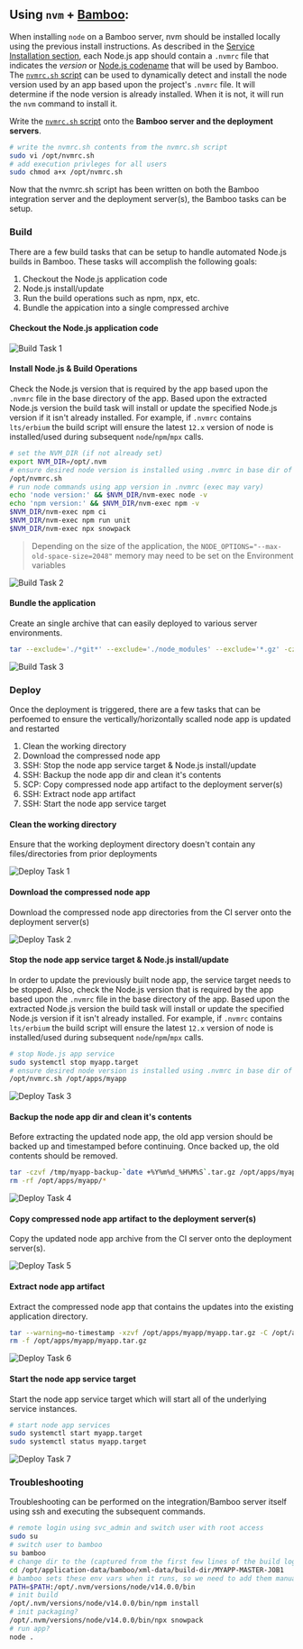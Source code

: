 ## Using `nvm` + [Bamboo](https://www.atlassian.com/software/bamboo):
When installing `node` on a Bamboo server, nvm should be installed locally using the previous install instructions. As described in the [Service Installation section](#service), each Node.js app should contain a `.nvmrc` file that indicates the _version_ or [Node.js codename](https://github.com/nodejs/Release/blob/master/CODENAMES.md) that will be used by Bamboo. The [`nvmrc.sh` script](https://raw.githubusercontent.com/ugate/node-help/master/nvmrc.sh) can be used to dynamically detect and install the node version used by an app based upon the project's `.nvmrc` file. It will determine if the node version is already installed. When it is not, it will run the `nvm` command to install it.

Write the [`nvmrc.sh` script](https://raw.githubusercontent.com/ugate/node-help/master/nvmrc.sh) onto the __Bamboo server and the deployment servers__.
```sh
# write the nvmrc.sh contents from the nvmrc.sh script
sudo vi /opt/nvmrc.sh
# add execution privleges for all users
sudo chmod a+x /opt/nvmrc.sh
```

Now that the nvmrc.sh script has been written on both the Bamboo integration server and the deployment server(s), the Bamboo tasks can be setup.

### Build
There are a few build tasks that can be setup to handle automated Node.js builds in Bamboo. These tasks will accomplish the following goals:

1. Checkout the Node.js application code
1. Node.js install/update
1. Run the build operations such as npm, npx, etc.
1. Bundle the appication into a single compressed archive

#### Checkout the Node.js application code
![Build Task 1](https://raw.githubusercontent.com/ugate/node-help/master/img/bamboo-build-task1.jpg "Build Task 1")

#### Install Node.js &amp; Build Operations
Check the Node.js version that is required by the app based upon the `.nvmrc` file in the base directory of the app. Based upon the extracted Node.js version the build task will install or update the specified Node.js version if it isn't already installed. For example, if `.nvmrc` contains `lts/erbium` the build script will ensure the latest `12.x` version of node is installed/used during subsequent `node`/`npm`/`mpx` calls.

```sh
# set the NVM_DIR (if not already set)
export NVM_DIR=/opt/.nvm
# ensure desired node version is installed using .nvmrc in base dir of app
/opt/nvmrc.sh
# run node commands using app version in .nvmrc (exec may vary)
echo 'node version:' && $NVM_DIR/nvm-exec node -v
echo 'npm version:' && $NVM_DIR/nvm-exec npm -v
$NVM_DIR/nvm-exec npm ci
$NVM_DIR/nvm-exec npm run unit
$NVM_DIR/nvm-exec npx snowpack
```

> Depending on the size of the application, the `NODE_OPTIONS="--max-old-space-size=2048"` memory may need to be set on the Environment variables

![Build Task 2](https://raw.githubusercontent.com/ugate/node-help/master/img/bamboo-build-task2.jpg "Build Task 2")

#### Bundle the application
Create an single archive that can easily deployed to various server environments.

```sh
tar --exclude='./*git*' --exclude='./node_modules' --exclude='*.gz' -czvf myapp.tar.gz *
```

![Build Task 3](https://raw.githubusercontent.com/ugate/node-help/master/img/bamboo-build-task3.jpg "Build Task 3")

### Deploy
Once the deployment is triggered, there are a few tasks that can be perfoemed to ensure the vertically/horizontally scalled node app is updated and restarted

1. Clean the working directory
1. Download the compressed node app
1. SSH: Stop the node app service target &amp; Node.js install/update
1. SSH: Backup the node app dir and clean it's contents
1. SCP: Copy compressed node app artifact to the deployment server(s)
1. SSH: Extract node app artifact
1. SSH: Start the node app service target

#### Clean the working directory
Ensure that the working deployment directory doesn't contain any files/directories from prior deployments

![Deploy Task 1](https://raw.githubusercontent.com/ugate/node-help/master/img/bamboo-deploy-task1.jpg "Deploy Task 1")

#### Download the compressed node app
Download the compressed node app directories from the CI server onto the deployment server(s)

![Deploy Task 2](https://raw.githubusercontent.com/ugate/node-help/master/img/bamboo-deploy-task2.jpg "Deploy Task 2")

#### Stop the node app service target &amp; Node.js install/update
In order to update the previously built node app, the service target needs to be stopped. Also, check the Node.js version that is required by the app based upon the `.nvmrc` file in the base directory of the app. Based upon the extracted Node.js version the build task will install or update the specified Node.js version if it isn't already installed. For example, if `.nvmrc` contains `lts/erbium` the build script will ensure the latest `12.x` version of node is installed/used during subsequent `node`/`npm`/`mpx` calls.

```sh
# stop Node.js app service
sudo systemctl stop myapp.target
# ensure desired node version is installed using .nvmrc in base dir of app
/opt/nvmrc.sh /opt/apps/myapp
```

![Deploy Task 3](https://raw.githubusercontent.com/ugate/node-help/master/img/bamboo-deploy-task3.jpg "Deploy Task 3")

#### Backup the node app dir and clean it's contents
Before extracting the updated node app, the old app version should be backed up and timestamped before continuing. Once backed up, the old contents should be removed.

```sh
tar -czvf /tmp/myapp-backup-`date +%Y%m%d_%H%M%S`.tar.gz /opt/apps/myapp/*
rm -rf /opt/apps/myapp/*
```

![Deploy Task 4](https://raw.githubusercontent.com/ugate/node-help/master/img/bamboo-deploy-task4.jpg "Deploy Task 4")

#### Copy compressed node app artifact to the deployment server(s)
Copy the updated node app archive from the CI server onto the deployment server(s).

![Deploy Task 5](https://raw.githubusercontent.com/ugate/node-help/master/img/bamboo-deploy-task5.jpg "Deploy Task 5")

#### Extract node app artifact
Extract the compressed node app that contains the updates into the existing application directory.

```sh
tar --warning=no-timestamp -xzvf /opt/apps/myapp/myapp.tar.gz -C /opt/apps/myapp
rm -f /opt/apps/myapp/myapp.tar.gz
```

![Deploy Task 6](https://raw.githubusercontent.com/ugate/node-help/master/img/bamboo-deploy-task6.jpg "Deploy Task 6")

#### Start the node app service target
Start the node app service target which will start all of the underlying service instances.

```sh
# start node app services
sudo systemctl start myapp.target
sudo systemctl status myapp.target
```

![Deploy Task 7](https://raw.githubusercontent.com/ugate/node-help/master/img/bamboo-deploy-task7.jpg "Deploy Task 7")

### Troubleshooting

Troubleshooting can be performed on the integration/Bamboo server itself using ssh and executing the subsequent commands.

```sh
# remote login using svc_admin and switch user with root access
sudo su
# switch user to bamboo
su bamboo
# change dir to the (captured from the first few lines of the build log)
cd /opt/application-data/bamboo/xml-data/build-dir/MYAPP-MASTER-JOB1
# bamboo sets these env vars when it runs, so we need to add them manually here
PATH=$PATH:/opt/.nvm/versions/node/v14.0.0/bin
# init build
/opt/.nvm/versions/node/v14.0.0/bin/npm install
# init packaging?
/opt/.nvm/versions/node/v14.0.0/bin/npx snowpack
# run app?
node .
```
